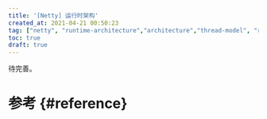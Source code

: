 ```yaml
---
title: '[Netty] 运行时架构'
created_at: 2021-04-21 00:50:23
tag: ["netty", "runtime-architecture","architecture","thread-model", "reactor","draft"]
toc: true
draft: true
---
```


待完善。

# 参考 {#reference}


[^network-based-software-architecture]:[理解REST] 03 基于网络应用的架构：<https://linianhui.github.io/understand-rest/03-network-based-software-architecture/>